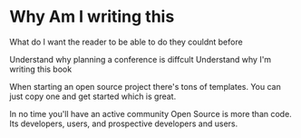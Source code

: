 # Why Am I writing this
What do I want the reader to be able to do
they couldnt before

Understand why planning a conference is diffcult
Understand why I'm writing this book

When starting an open source project
there's tons of templates. You can just copy
one and get started which is great.

In no time you'll have an active community
Open Source is more than code. Its developers,
users, and prospective developers and users.



